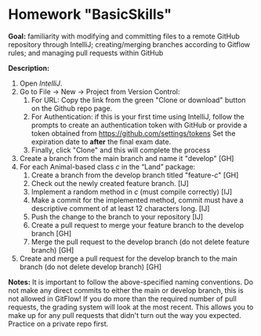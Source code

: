 # Homework "BasicSkills"

**Goal:** familiarity with modifying and committing files to a remote GitHub repository through IntelliJ; creating/merging branches according to Gitflow rules; and managing pull requests within GitHub 

**Description:**
1. Open *IntelliJ*. 
1. Go to File -> New -> Project from Version Control:
   1. For URL: Copy the link from the green "Clone or download" button on the Github repo page.
   1. For Authentication: if this is your first time using IntelliJ, follow the prompts to create an authentication token with GitHub or provide a token obtained from https://github.com/settings/tokens Set the expiration date to **after** the final exam date.
   1. Finally, click "Clone" and this will complete the process
1. Create a branch from the main branch and name it "develop" [GH]
1. For each Animal-based class *c* in the “Land” package:
    1. Create a branch from the develop branch titled "feature-*c*" [GH]
    1. Check out the newly created feature branch. [IJ]
    1. Implement a random method in *c* (must compile correctly) [IJ]
    1. Make a commit for the implemented method, commit must have a descriptive comment of at least 12 characters long. [IJ]
    1. Push the change to the branch to your repository [IJ]
    1. Create a pull request to merge your feature branch to the develop branch [GH]
    1. Merge the pull request to the develop branch (do not delete feature branch) [GH]
1. Create and merge a pull request for the develop branch to the main branch (do not delete develop branch) [GH]


**Notes:** It is important to follow the above-specified naming conventions.  Do not make any direct commits to either the main or develop branch, this is not allowed in GitFlow!  If you do more than the required number of pull requests, the grading system will look at the most recent.  This allows you to make up for any pull requests that didn't turn out the way you expected.  Practice on a private repo first.
